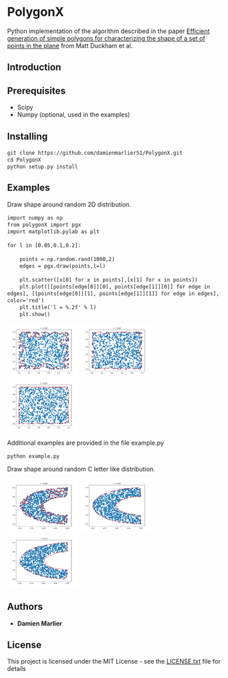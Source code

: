 # PolygonX

Python implementation of the algorithm described in the paper [Efficient generation of simple polygons for characterizing the shape of a set of points in the plane](http://www.sciencedirect.com/science/article/pii/S0031320308001180) from Matt Duckham et al.

## Introduction

## Prerequisites

* Scipy
* Numpy (optional, used in the examples)

## Installing

```
git clone https://github.com/damienmarlier51/PolygonX.git
cd PolygonX
python setup.py install
```

## Examples

Draw shape around random 2D distribution.

```
import numpy as np
from polygonX import pgx
import matplotlib.pylab as plt

for l in [0.05,0.1,0.2]:

	points = np.random.rand(1000,2)
	edges = pgx.draw(points,l=l)

	plt.scatter([x[0] for x in points],[x[1] for x in points])
	plt.plot([[points[edge[0]][0], points[edge[1]][0]] for edge in edges], [[points[edge[0]][1], points[edge[1]][1]] for edge in edges], color='red')
	plt.title('l = %.2f' % l)
	plt.show()
```
<p float="center">
	<img src="https://github.com/damienmarlier51/PolygonX/blob/master/output_examples/0.05.png" width="33%"/>
	<img src="https://github.com/damienmarlier51/PolygonX/blob/master/output_examples/0.10.png" width="33%"/>
	<img src="https://github.com/damienmarlier51/PolygonX/blob/master/output_examples/0.2.png" width="33%"/>
</p>

Additional examples are provided in the file example.py

```
python example.py
```

Draw shape around random C letter like distribution.

<p float="center">
	<img src="https://github.com/damienmarlier51/PolygonX/blob/master/output_examples/c_0.01.png" width="33%"/>
	<img src="https://github.com/damienmarlier51/PolygonX/blob/master/output_examples/c_0.05.png" width="33%"/>
	<img src="https://github.com/damienmarlier51/PolygonX/blob/master/output_examples/c_0.1.png" width="33%"/>
</p>

## Authors

* **Damien Marlier**

## License

This project is licensed under the MIT License - see the [LICENSE.txt](LICENSE.txt) file for details

